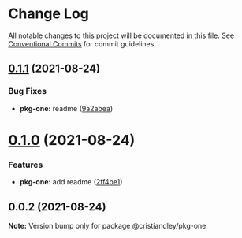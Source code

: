 # Change Log

All notable changes to this project will be documented in this file.
See [Conventional Commits](https://conventionalcommits.org) for commit guidelines.

## [0.1.1](https://github.com/cristiandley/lerna-actions/compare/@cristiandley/pkg-one@0.1.0...@cristiandley/pkg-one@0.1.1) (2021-08-24)


### Bug Fixes

* **pkg-one:** readme ([9a2abea](https://github.com/cristiandley/lerna-actions/commit/9a2abea293e1a31e4f3aea22a24f3c2f2135e475))





# [0.1.0](https://github.com/cristiandley/lerna-actions/compare/@cristiandley/pkg-one@0.0.2...@cristiandley/pkg-one@0.1.0) (2021-08-24)


### Features

* **pkg-one:** add readme ([2ff4be1](https://github.com/cristiandley/lerna-actions/commit/2ff4be1a02f4cec8570b3103f35e77d80cfdc485))





## 0.0.2 (2021-08-24)

**Note:** Version bump only for package @cristiandley/pkg-one
